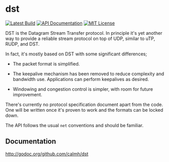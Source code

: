 dst
===

[![Latest Build](http://img.shields.io/jenkins/s/http/build.syncthing.net/dst.svg?style=flat-square)](http://build.syncthing.net/job/dst/lastBuild/)
[![API Documentation](http://img.shields.io/badge/api-Godoc-blue.svg?style=flat-square)](http://godoc.org/github.com/calmh/dst)
[![MIT License](http://img.shields.io/badge/license-MIT-blue.svg?style=flat-square)](http://opensource.org/licenses/MIT)

DST is the Datagram Stream Transfer protocol. In principle it's yet
another way to provide a reliable stream protocol on top of UDP, similar
to uTP, RUDP, and DST.

In fact, it's mostly based on DST with some significant differences;

 - The packet format is simplified.

 - The keepalive mechanism has been removed to reduce complexity and
   bandwidth use. Applications can perform keepalives as desired.

 - Windowing and congestion control is simpler, with room for
   future improvement.

There's currently no protocol specification document apart from the
code. One will be written once it's proven to work and the formats can
be locked down.

The API follows the usual `net` conventions and should be familiar.

Documentation
-------------

http://godoc.org/github.com/calmh/dst

